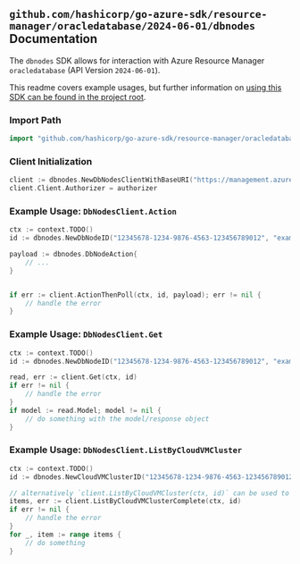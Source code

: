 
## `github.com/hashicorp/go-azure-sdk/resource-manager/oracledatabase/2024-06-01/dbnodes` Documentation

The `dbnodes` SDK allows for interaction with Azure Resource Manager `oracledatabase` (API Version `2024-06-01`).

This readme covers example usages, but further information on [using this SDK can be found in the project root](https://github.com/hashicorp/go-azure-sdk/tree/main/docs).

### Import Path

```go
import "github.com/hashicorp/go-azure-sdk/resource-manager/oracledatabase/2024-06-01/dbnodes"
```


### Client Initialization

```go
client := dbnodes.NewDbNodesClientWithBaseURI("https://management.azure.com")
client.Client.Authorizer = authorizer
```


### Example Usage: `DbNodesClient.Action`

```go
ctx := context.TODO()
id := dbnodes.NewDbNodeID("12345678-1234-9876-4563-123456789012", "example-resource-group", "cloudvmclustername", "dbnodeocid")

payload := dbnodes.DbNodeAction{
	// ...
}


if err := client.ActionThenPoll(ctx, id, payload); err != nil {
	// handle the error
}
```


### Example Usage: `DbNodesClient.Get`

```go
ctx := context.TODO()
id := dbnodes.NewDbNodeID("12345678-1234-9876-4563-123456789012", "example-resource-group", "cloudvmclustername", "dbnodeocid")

read, err := client.Get(ctx, id)
if err != nil {
	// handle the error
}
if model := read.Model; model != nil {
	// do something with the model/response object
}
```


### Example Usage: `DbNodesClient.ListByCloudVMCluster`

```go
ctx := context.TODO()
id := dbnodes.NewCloudVMClusterID("12345678-1234-9876-4563-123456789012", "example-resource-group", "cloudvmclustername")

// alternatively `client.ListByCloudVMCluster(ctx, id)` can be used to do batched pagination
items, err := client.ListByCloudVMClusterComplete(ctx, id)
if err != nil {
	// handle the error
}
for _, item := range items {
	// do something
}
```
